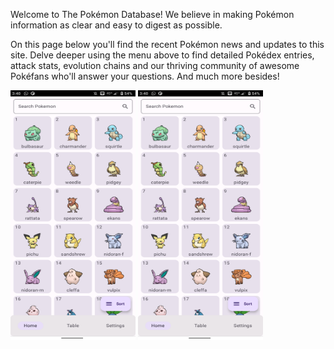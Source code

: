 Welcome to The Pokémon Database! We believe in making Pokémon information as clear and easy to
digest as possible.

On this page below you'll find the recent Pokémon news and updates to this site. Delve deeper using
the menu above to find detailed Pokédex entries, attack stats, evolution chains and our thriving
community of awesome Pokéfans who'll answer your questions. And much more besides!

<div>
<img src="pokeservices/assets/home.png" width="200" height="400"  alt="home"/>
<img src="pokeservices/assets/home.png" width="200" height="400"  alt="home"/>
</div>